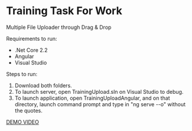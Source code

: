 # Training Task For Work #

Multiple File Uploader through Drag & Drop

Requirements to run:

- .Net Core 2.2
- Angular
- Visual Studio


Steps to run:

1. Download both folders.
1. To launch server, open TrainingUpload.sln on Visual Studio to debug.
1. To launch application, open TrainingUploadAngular, and on that directory, launch command prompt and type in "ng serve --o" without the quotes.

[DEMO VIDEO](https://giant.gfycat.com/BitesizedHatefulGavial.webm)